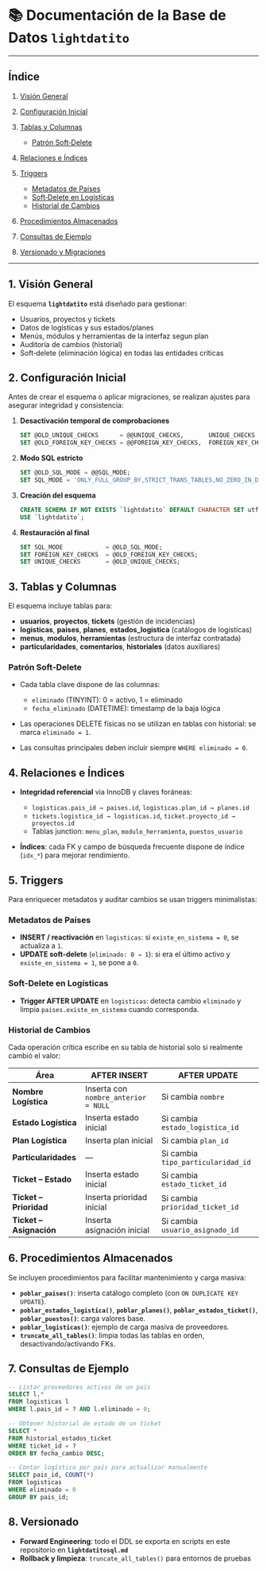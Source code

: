 # 📚 Documentación de la Base de Datos `lightdatito`

---

## Índice

1. [Visión General](#visión-general)
2. [Configuración Inicial](#configuración-inicial)
3. [Tablas y Columnas](#tablas-y-columnas)

   * [Patrón Soft‑Delete](#patrón-soft‑delete)
4. [Relaciones e Índices](#relaciones-e-índices)
5. [Triggers](#triggers)

   * [Metadatos de Países](#metadatos-de-países)
   * [Soft‑Delete en Logísticas](#soft‑delete-en-logísticas)
   * [Historial de Cambios](#historial-de-cambios)
6. [Procedimientos Almacenados](#procedimientos-almacenados)
7. [Consultas de Ejemplo](#consultas-de-ejemplo)
8. [Versionado y Migraciones](#versionado-y-migraciones)

---

## 1. Visión General

El esquema **`lightdatito`** está diseñado para gestionar:

* Usuarios, proyectos y tickets
* Datos de logísticas y sus estados/planes
* Menús, módulos y herramientas de la interfaz segun plan
* Auditoría de cambios (historial)
* Soft‑delete (eliminación lógica) en todas las entidades críticas

## 2. Configuración Inicial

Antes de crear el esquema o aplicar migraciones, se realizan ajustes para asegurar integridad y consistencia:

1. **Desactivación temporal de comprobaciones**

   ```sql
   SET @OLD_UNIQUE_CHECKS      = @@UNIQUE_CHECKS,       UNIQUE_CHECKS      = 0;
   SET @OLD_FOREIGN_KEY_CHECKS = @@FOREIGN_KEY_CHECKS,  FOREIGN_KEY_CHECKS = 0;
   ```
2. **Modo SQL estricto**

   ```sql
   SET @OLD_SQL_MODE = @@SQL_MODE;
   SET SQL_MODE = 'ONLY_FULL_GROUP_BY,STRICT_TRANS_TABLES,NO_ZERO_IN_DATE,NO_ZERO_DATE,ERROR_FOR_DIVISION_BY_ZERO,NO_ENGINE_SUBSTITUTION';
   ```
3. **Creación del esquema**

   ```sql
   CREATE SCHEMA IF NOT EXISTS `lightdatito` DEFAULT CHARACTER SET utf8;
   USE `lightdatito`;
   ```
4. **Restauración al final**

   ```sql
   SET SQL_MODE            = @OLD_SQL_MODE;
   SET FOREIGN_KEY_CHECKS  = @OLD_FOREIGN_KEY_CHECKS;
   SET UNIQUE_CHECKS       = @OLD_UNIQUE_CHECKS;
   ```

## 3. Tablas y Columnas

El esquema incluye tablas para:

* **usuarios**, **proyectos**, **tickets** (gestión de incidencias)
* **logisticas**, **paises**, **planes**, **estados\_logistica** (catálogos de logisticas)
* **menus**, **modulos**, **herramientas** (estructura de interfaz contratada)
* **particularidades**, **comentarios**, **historiales** (datos auxiliares)

### Patrón Soft‑Delete

* Cada tabla clave dispone de las columnas:

  * `eliminado` (TINYINT): 0 = activo, 1 = eliminado
  * `fecha_eliminado` (DATETIME): timestamp de la baja lógica
* Las operaciones DELETE físicas no se utilizan en tablas con historial: se marca `eliminado = 1`.
* Las consultas principales deben incluir siempre `WHERE eliminado = 0`.

## 4. Relaciones e Índices

* **Integridad referencial** via InnoDB y claves foráneas:

  * `logisticas.pais_id → paises.id`, `logisticas.plan_id → planes.id`
  * `tickets.logistica_id → logisticas.id`, `ticket.proyecto_id → proyectos.id`
  * Tablas junction: `menu_plan`, `modulo_herramienta`, `puestos_usuario`
* **Índices**: cada FK y campo de búsqueda frecuente dispone de índice (`idx_*`) para mejorar rendimiento.

## 5. Triggers

Para enriquecer metadatos y auditar cambios se usan triggers minimalistas:

### Metadatos de Países

* **INSERT / reactivación** en `logisticas`: si `existe_en_sistema = 0`, se actualiza a `1`.
* **UPDATE soft-delete** (`eliminado: 0 → 1`): si era el último activo y `existe_en_sistema = 1`, se pone a `0`.

### Soft‑Delete en Logísticas

* **Trigger AFTER UPDATE** en `logisticas`: detecta cambio `eliminado` y limpia `paises.existe_en_sistema` cuando corresponda.

### Historial de Cambios

Cada operación crítica escribe en su tabla de historial solo si realmente cambió el valor:

| Área                    | AFTER INSERT                         | AFTER UPDATE                       |
| ----------------------- | ------------------------------------ | ---------------------------------- |
| **Nombre Logística**    | Inserta con `nombre_anterior = NULL` | Si cambia `nombre`                 |
| **Estado Logística**    | Inserta estado inicial               | Si cambia `estado_logistica_id`    |
| **Plan Logística**      | Inserta plan inicial                 | Si cambia `plan_id`                |
| **Particularidades**    | —                                    | Si cambia `tipo_particularidad_id` |
| **Ticket – Estado**     | Inserta estado inicial               | Si cambia `estado_ticket_id`       |
| **Ticket – Prioridad**  | Inserta prioridad inicial            | Si cambia `prioridad_ticket_id`    |
| **Ticket – Asignación** | Inserta asignación inicial           | Si cambia `usuario_asignado_id`    |

## 6. Procedimientos Almacenados

Se incluyen procedimientos para facilitar mantenimiento y carga masiva:

* **`poblar_paises()`**: inserta catálogo completo (con `ON DUPLICATE KEY UPDATE`).
* **`poblar_estados_logistica()`**, **`poblar_planes()`**, **`poblar_estados_ticket()`**, **`poblar_puestos()`**: carga valores base.
* **`poblar_logisticas()`**: ejemplo de carga masiva de proveedores.
* **`truncate_all_tables()`**: limpia todas las tablas en orden, desactivando/activando FKs.

## 7. Consultas de Ejemplo

```sql
-- Listar proveedores activos de un país
SELECT l.*
FROM logisticas l
WHERE l.pais_id = ? AND l.eliminado = 0;

-- Obtener historial de estado de un ticket
SELECT *
FROM historial_estados_ticket
WHERE ticket_id = ?
ORDER BY fecha_cambio DESC;

-- Contar logística por país para actualizar manualmente
SELECT pais_id, COUNT(*)
FROM logisticas
WHERE eliminado = 0
GROUP BY pais_id;
```

## 8. Versionado 

* **Forward Engineering**: todo el DDL se exporta en scripts en este repositorio en **`lightdatitosql.md`**
* **Rollback y limpieza**: `truncate_all_tables()` para entornos de pruebas




